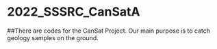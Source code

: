 # 2022_SSSRC_CanSatA
##There are codes for the CanSat Project.
Our main purpose is to catch geology samples on the ground.
